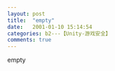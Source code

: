 ```yaml
---
layout: post
title:  "empty"
date:   2001-01-10 15:14:54
categories: b2---【Unity-游戏安全】
comments: true
---
```

empty
